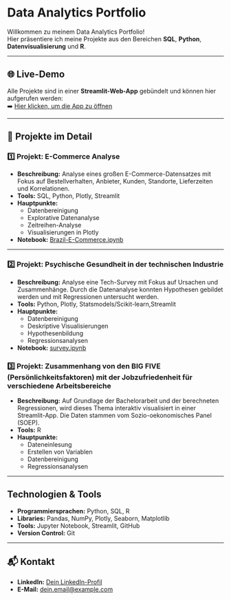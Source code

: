 # Data Analytics Portfolio

Willkommen zu meinem Data Analytics Portfolio!  
Hier präsentiere ich meine Projekte aus den Bereichen **SQL**, **Python**, **Datenvisualisierung** und **R**.

---

## 🌐 Live-Demo
Alle Projekte sind in einer **Streamlit-Web-App** gebündelt und können hier aufgerufen werden:  
➡️ [Hier klicken, um die App zu öffnen](https://dein-link.streamlit.app)

---

## 📁 Projekte im Detail

### 1️⃣ Projekt: E-Commerce Analyse
- **Beschreibung:** Analyse eines großen E-Commerce-Datensatzes mit Fokus auf Bestellverhalten, Anbieter, Kunden, Standorte, Lieferzeiten und Korrelationen.
- **Tools:** SQL, Python, Plotly, Streamlit
- **Hauptpunkte:**
  - Datenbereinigung
  - Explorative Datenanalyse
  - Zeitreihen-Analyse
  - Visualisierungen in Plotly
- **Notebook:** [Brazil-E-Commerce.ipynb](./Brazil-E-Commerce.ipynb)

---

### 2️⃣ Projekt: Psychische Gesundheit in der technischen Industrie
- **Beschreibung:** Analyse eine Tech-Survey mit Fokus auf Ursachen und Zusammenhänge. Durch die Datenanalyse konnten Hypothesen gebildet werden und mit Regressionen untersucht werden.
- **Tools:** Python, Plotly, Statsmodels/Scikit-learn,Streamlit 
- **Hauptpunkte:**
  - Datenbereinigung
  - Deskriptive Visualisierungen
  - Hypothesenbildung
  - Regressionsanalysen
- **Notebook:** [survey.ipynb](./survey.ipynb)

### 3️⃣ Projekt: Zusammenhang von den BIG FIVE (Persönlichkeitsfaktoren) mit der Jobzufriedenheit für verschiedene Arbeitsbereiche
- **Beschreibung:** Auf Grundlage der Bachelorarbeit und der berechneten Regressionen, wird dieses Thema interaktiv visualisiert in einer Streamlit-App. Die Daten stammen vom Sozio-oekonomisches Panel (SOEP). 
- **Tools:** R
- **Hauptpunkte:**
  - Dateneinlesung
  - Erstellen von Variablen 
  - Datenbereinigung
  - Regressionsanalysen


---

## Technologien & Tools
- **Programmiersprachen:** Python, SQL, R
- **Libraries:** Pandas, NumPy, Plotly, Seaborn, Matplotlib
- **Tools:** Jupyter Notebook, Streamlit, GitHub
- **Version Control:** Git

---

## 📬 Kontakt
- **LinkedIn:** [Dein LinkedIn-Profil](https://linkedin.com/in/deinprofil)
- **E-Mail:** dein.email@example.com